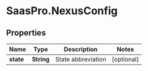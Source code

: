 # SaasPro.NexusConfig

## Properties

Name | Type | Description | Notes
------------ | ------------- | ------------- | -------------
**state** | **String** | State abbreviation | [optional] 


